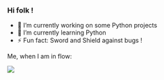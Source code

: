 ### Hi folk !



- 🔭 I’m currently working on some Python projects
- 🌱 I’m currently learning Python
- ⚡ Fun fact: Sword and Shield against bugs !

Me, when I am in flow:

![](me.gif)
